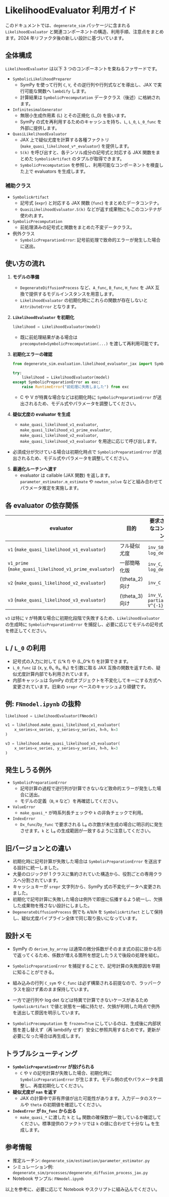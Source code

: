 # LikelihoodEvaluator 利用ガイド

このドキュメントでは、`degenerate_sim` パッケージに含まれる `LikelihoodEvaluator` と関連コンポーネントの構造、利用手順、注意点をまとめます。2024 年リファクタ後の新しい設計に基づいています。

## 全体構成

`LikelihoodEvaluator` は以下 3 つのコンポーネントを束ねるファサードです。

- `SymbolicLikelihoodPreparer`
  - SymPy を使って行列 `C`, `V`, その逆行列や行列式などを導出し、JAX で実行可能な関数へ `lambdify` します。
  - 計算結果は `SymbolicPrecomputation` データクラス（後述）に格納されます。
- `InfinitesimalGenerator`
  - 無限小生成作用素 \(L\) とその正規化 \(L_0\) を扱います。
  - SymPy の式を再利用するためのキャッシュを持ち、`L`, `L_0`, `L_0_func` を外部に提供します。
- `QuasiLikelihoodEvaluator`
  - JAX 上で疑似尤度を計算する各種ファクトリ (`make_quasi_likelihood_v*_evaluator`) を提供します。
  - `S(k)` を呼び出すと、各テンソル成分の記号式と対応する JAX 関数をまとめた `SymbolicArtifact` のタプルが取得できます。
  - `SymbolicPrecomputation` を参照し、利用可能なコンポーネントを検査した上で evaluators を生成します。

### 補助クラス

- `SymbolicArtifact`
  - 記号式 (`expr`) と対応する JAX 関数 (`func`) をまとめたデータコンテナ。
  - `QuasiLikelihoodEvaluator.S(k)` などが返す成果物にもこのコンテナが使われます。
- `SymbolicPrecomputation`
  - 前処理済みの記号式と関数をまとめた不変データクラス。
- 例外クラス
  - `SymbolicPreparationError`: 記号前処理で致命的エラーが発生した場合に送出。

## 使い方の流れ

1. **モデルの準備**
   - `DegenerateDiffusionProcess` など、`A_func`, `B_func`, `H_func` を JAX 互換で提供するモデルインスタンスを用意します。
   - `LikelihoodEvaluator` の初期化時にこれらの関数が存在しないと `AttributeError` となります。

2. **`LikelihoodEvaluator` を初期化**
   ```python
   likelihood = LikelihoodEvaluator(model)
   ```
   - 既に前処理結果がある場合は `precomputed=SymbolicPrecomputation(...)` を渡して再利用可能です。

3. **初期化エラーの確認**
   ```python
   from degenerate_sim.evaluation.likelihood_evaluator_jax import SymbolicPreparationError

   try:
       likelihood = LikelihoodEvaluator(model)
   except SymbolicPreparationError as exc:
       raise RuntimeError("前処理に失敗しました") from exc
   ```
   - C や V が特異な場合などは初期化時に `SymbolicPreparationError` が送出されるため、モデル式やパラメータを調整してください。

4. **疑似尤度の evaluator を生成**
   - `make_quasi_likelihood_v1_evaluator`, `make_quasi_likelihood_v1_prime_evaluator`, `make_quasi_likelihood_v2_evaluator`, `make_quasi_likelihood_v3_evaluator` を用途に応じて呼び出します。
  - 必須成分が欠けている場合は初期化時点で `SymbolicPreparationError` が送出されるため、モデル式やパラメータを調整してください。

5. **最適化ルーチンへ渡す**
   - evaluator は callable (JAX 関数) を返します。`parameter_estimator.m_estimate` や `newton_solve` などと組み合わせてパラメータ推定を実施します。

## 各 evaluator の依存関係

| evaluator | 目的 | 要求される主なコンポーネント |
|-----------|------|------------------------------|
| `v1` (`make_quasi_likelihood_v1_evaluator`) | フル疑似尤度 | `inv_S0_*` 系、`log_det_S0` |
| `v1_prime` (`make_quasi_likelihood_v1_prime_evaluator`) | 一部簡略化版 | `inv_C`, `log_det_C` |
| `v2` (`make_quasi_likelihood_v2_evaluator`) |  \(\theta_2\) 向け | `inv_C` |
| `v3` (`make_quasi_likelihood_v3_evaluator`) |  \(\theta_3\) 向け | `inv_V`, `partial_x_H^T V^{-1}` |

`v3` は特に `V` が特異な場合に初期化段階で失敗するため、`LikelihoodEvaluator` の生成時に `SymbolicPreparationError` を捕捉し、必要に応じてモデルの記号式を修正してください。

## `L` / `L_0` の利用

- 記号式の入力に対して \(L^k f\) や \(L_0^k f\) を計算できます。
- `L_0_func` は (x, y, θ₁, θ₂, θ₃) を引数に取る JAX 互換の関数を返すため、疑似尤度計算内部でも利用されています。
- 内部キャッシュは SymPy の式オブジェクトを不変化してキーにする方式へ変更されています。旧来の `srepr` ベースのキャッシュより頑健です。

## 例: `FNmodel.ipynb` の抜粋

```python
likelihood = LikelihoodEvaluator(FNmodel)

v1 = likelihood.make_quasi_likelihood_v1_evaluator(
    x_series=x_series, y_series=y_series, h=h, k=3
)

v3 = likelihood.make_quasi_likelihood_v3_evaluator(
    x_series=x_series, y_series=y_series, h=h, k=3
)
```

## 発生しうる例外

- `SymbolicPreparationError`
  - 記号計算の過程で逆行列が計算できないなど致命的エラーが発生した場合に送出。
  - モデルの定義（`B`, `H` など）を再確認してください。
- `ValueError`
  - `make_quasi_*` が時系列長チェックや `k` の非負チェックで利用。
- `IndexError`
  - `Dx_func`/`Dy_func` で要求される L₀ の次数が未生成の場合に明示的に発生させます。`k` と L₀ の生成範囲が一致するように注意してください。

## 旧バージョンとの違い

- 初期化時に記号計算が失敗した場合は `SymbolicPreparationError` を送出する設計に統一しました。
- 大量のロジックが 1 クラスに集約されていた構造から、役割ごとの専用クラスへ分割されています。
- キャッシュキーが `srepr` 文字列から、SymPy 式の不変化データへ変更されました。
- 初期化で記号計算に失敗した場合は例外で即座に伝播するよう統一し、欠損した成果物を残さない設計にしました。
- `DegenerateDiffusionProcess` 側でも `A`/`B`/`H` を `SymbolicArtifact` として保持し、疑似尤度パイプライン全体で同じ取り扱いになっています。

## 設計メモ
- SymPy の `derive_by_array` は通常の微分係数がそのまま式の前に掛かる形で返ってくるため、係数が増える箇所を想定したうえで後段の処理を組む。
- `SymbolicPreparationError` を捕捉することで、記号計算の失敗原因を早期に知ることができる。

- 組み込みの行列 `C_sym` や `C_func` は必ず構築される前提なので、ラッパークラスを設けず素のまま保持しています。
- 一方で逆行列や log det などは特異で計算できないケースがあるため `SymbolicArtifact` で値と状態を一緒に持たせ、欠損が判明した時点で例外を送出して原因を明示しています。
- `SymbolicPrecomputation` を `frozen=True` にしているのは、生成後に内部状態を差し替えず（再 lambdify せず）安全に参照共用するためです。更新が必要になった場合は再生成します。

## トラブルシューティング

- **`SymbolicPreparationError` が投げられる**
  - `C` や `V` の記号計算が失敗した場合、初期化時に `SymbolicPreparationError` が生じます。モデル側の式やパラメータを調整し、再度初期化してください。
- **疑似尤度が `nan` を返す**
  - JAX の計算中で非有界値が出た可能性があります。入力データのスケールや `theta` の初期値を確認してください。
- **`IndexError` が `Dx_func` から出る**
  - `make_quasi_*` に渡した `k` と L₀ 関数の確保数が一致しているか確認してください。標準提供のファクトリでは `k` の値に合わせて十分な L₀ を生成します。

## 参考情報

- 推定ルーチン: `degenerate_sim/estimation/parameter_estimator.py`
- シミュレーション例: `degenerate_sim/processes/degenerate_diffusion_process_jax.py`
- Notebook サンプル: `FNmodel.ipynb`

以上を参考に、必要に応じて Notebook やスクリプトに組み込んでください。
